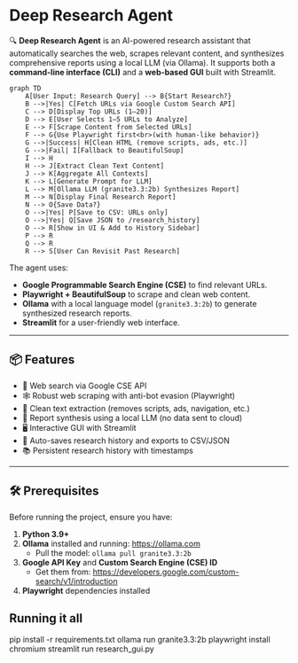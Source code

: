 # Deep Research Agent

🔍 **Deep Research Agent** is an AI-powered research assistant that automatically searches the web, scrapes relevant content, and synthesizes comprehensive reports using a local LLM (via Ollama). It supports both a **command-line interface (CLI)** and a **web-based GUI** built with Streamlit.

```mermaid
graph TD
    A[User Input: Research Query] --> B{Start Research?}
    B -->|Yes| C[Fetch URLs via Google Custom Search API]
    C --> D[Display Top URLs (1–20)]
    D --> E[User Selects 1–5 URLs to Analyze]
    E --> F[Scrape Content from Selected URLs]
    F --> G{Use Playwright first<br>(with human-like behavior)}
    G -->|Success| H[Clean HTML (remove scripts, ads, etc.)]
    G -->|Fail| I[Fallback to BeautifulSoup]
    I --> H
    H --> J[Extract Clean Text Content]
    J --> K[Aggregate All Contexts]
    K --> L[Generate Prompt for LLM]
    L --> M[Ollama LLM (granite3.3:2b) Synthesizes Report]
    M --> N[Display Final Research Report]
    N --> O{Save Data?}
    O -->|Yes| P[Save to CSV: URLs only]
    O -->|Yes| Q[Save JSON to /research_history]
    O --> R[Show in UI & Add to History Sidebar]
    P --> R
    Q --> R
    R --> S[User Can Revisit Past Research]
```

The agent uses:
- **Google Programmable Search Engine (CSE)** to find relevant URLs.
- **Playwright + BeautifulSoup** to scrape and clean web content.
- **Ollama** with a local language model (`granite3.3:2b`) to generate synthesized research reports.
- **Streamlit** for a user-friendly web interface.

---

## 📦 Features

- 🔎 Web search via Google CSE API
- 🕸️ Robust web scraping with anti-bot evasion (Playwright)
- 🧹 Clean text extraction (removes scripts, ads, navigation, etc.)
- 🤖 Report synthesis using a local LLM (no data sent to cloud)
- 🖥️ Interactive GUI with Streamlit
- 💾 Auto-saves research history and exports to CSV/JSON
- 📚 Persistent research history with timestamps

---

## 🛠️ Prerequisites

Before running the project, ensure you have:

1. **Python 3.9+**
2. **Ollama** installed and running: https://ollama.com
   - Pull the model: `ollama pull granite3.3:2b`
3. **Google API Key** and **Custom Search Engine (CSE) ID**
   - Get them from: https://developers.google.com/custom-search/v1/introduction
4. **Playwright** dependencies installed

## Running it all

pip install -r requirements.txt
ollama run granite3.3:2b
playwright install chromium
streamlit run research_gui.py

